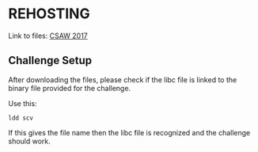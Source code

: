 # REHOSTING

Link to files: [CSAW 2017](https://github.com/ShellCollectingClub/csaw2017/tree/master/scv)

## Challenge Setup
After downloading the files, please check if the libc file is linked to the binary file provided for the challenge.

Use this:
```
ldd scv
```

If this gives the file name then the libc file is recognized and the challenge should work.